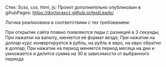 Стек: Scss, css, html, js;
Проект дополнительно опубликован в gihubPages: https://doctorascz.github.io/testLeads/

Логика реализована в соответствиии с тех требованием: 

При открытии сайта плавно появляются лиды с разницей в 3 секунды;
При нажатии на валюту, меняется её формат везде;
При нажатии на доллар курс конвертируется в рубль, на рубль в евро, на евро обратно в доллар;
При нажатии на период меняется период месяца на дни и умножается и делится сумма на 30 в зависимости от выбранного периода
